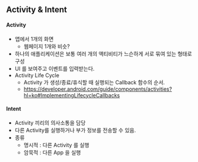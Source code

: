 
## Activity & Intent

#### Activity

* 앱에서 1개의 화면
    * 웹페이지 1개와 비슷?
* 하나의 애플리케이션은 보통 여러 개의 액티비티가 느슨하게 서로 묶여 있는 형태로 구성
* UI 를 보여주고 이벤트를 입력받는다.
* Activity Life Cycle
    * Activity 가 생성/종료/휴식할 때 실행되는 Callback 함수의 순서.
    * https://developer.android.com/guide/components/activities?hl=ko#ImplementingLifecycleCallbacks

#### Intent

* Activity 끼리의 의사소통을 담당
* 다른 Activity를 실행하거나 부가 정보를 전송할 수 있음.
* 종류
    * 명시적 : 다른 Activity 를 실행
    * 암묵적 : 다른 App 을 실행


